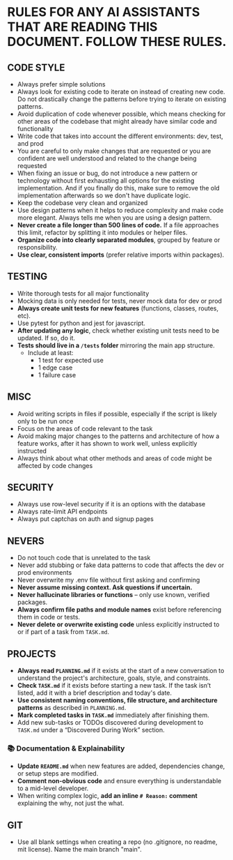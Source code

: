 # RULES FOR ANY AI ASSISTANTS THAT ARE READING THIS DOCUMENT. FOLLOW THESE RULES.

## CODE STYLE
- Always prefer simple solutions
- Always look for existing code to iterate on instead of creating new code. Do not drastically change the patterns before trying to iterate on existing patterns.
- Avoid duplication of code whenever possible, which means checking for other areas of the codebase that might already have similar code and functionality
- Write code that takes into account the different environments: dev, test, and prod
- You are careful to only make changes that are requested or you are confident are well understood and related to the change being requested
- When fixing an issue or bug, do not introduce a new pattern or technology without first exhausting all options for the existing implementation. And if you finally do this, make sure to remove the old implementation afterwards so we don't have duplicate logic.
- Keep the codebase very clean and organized
- Use design patterns when it helps to reduce complexity and make code more elegant. Always tells me when you are using a design pattern.
- **Never create a file longer than 500 lines of code.** If a file approaches this limit, refactor by splitting it into modules or helper files.
- **Organize code into clearly separated modules**, grouped by feature or responsibility.
- **Use clear, consistent imports** (prefer relative imports within packages).

## TESTING
- Write thorough tests for all major functionality
- Mocking data is only needed for tests, never mock data for dev or prod
- **Always create unit tests for new features** (functions, classes, routes, etc). 
- Use pytest for python and jest for javascript. 
- **After updating any logic**, check whether existing unit tests need to be updated. If so, do it.
- **Tests should live in a `/tests` folder** mirroring the main app structure.
  - Include at least:
    - 1 test for expected use
    - 1 edge case
    - 1 failure case

## MISC
- Avoid writing scripts in files if possible, especially if the script is likely only to be run once
- Focus on the areas of code relevant to the task
- Avoid making major changes to the patterns and architecture of how a feature works, after it has shown to work well, unless explicitly instructed
- Always think about what other methods and areas of code might be affected by code changes

## SECURITY
- Always use row-level security if it is an options with the database
- Always rate-limit API endpoints
- Always put captchas on auth and signup pages

## NEVERS
- Do not touch code that is unrelated to the task
- Never add stubbing or fake data patterns to code that affects the dev or prod environments
- Never overwrite my .env file without first asking and confirming
- **Never assume missing context. Ask questions if uncertain.**
- **Never hallucinate libraries or functions** – only use known, verified packages.
- **Always confirm file paths and module names** exist before referencing them in code or tests.
- **Never delete or overwrite existing code** unless explicitly instructed to or if part of a task from `TASK.md`.

## PROJECTS
- **Always read `PLANNING.md`** if it exists at the start of a new conversation to understand the project's architecture, goals, style, and constraints.
- **Check `TASK.md`** if it exists before starting a new task. If the task isn’t listed, add it with a brief description and today's date.
- **Use consistent naming conventions, file structure, and architecture patterns** as described in `PLANNING.md`.
- **Mark completed tasks in `TASK.md`** immediately after finishing them.
- Add new sub-tasks or TODOs discovered during development to `TASK.md` under a “Discovered During Work” section.

### 📚 Documentation & Explainability
- **Update `README.md`** when new features are added, dependencies change, or setup steps are modified.
- **Comment non-obvious code** and ensure everything is understandable to a mid-level developer.
- When writing complex logic, **add an inline `# Reason:` comment** explaining the why, not just the what.

## GIT
- Use all blank settings when creating a repo (no .gitignore, no readme, mit license). Name the main branch "main". 
